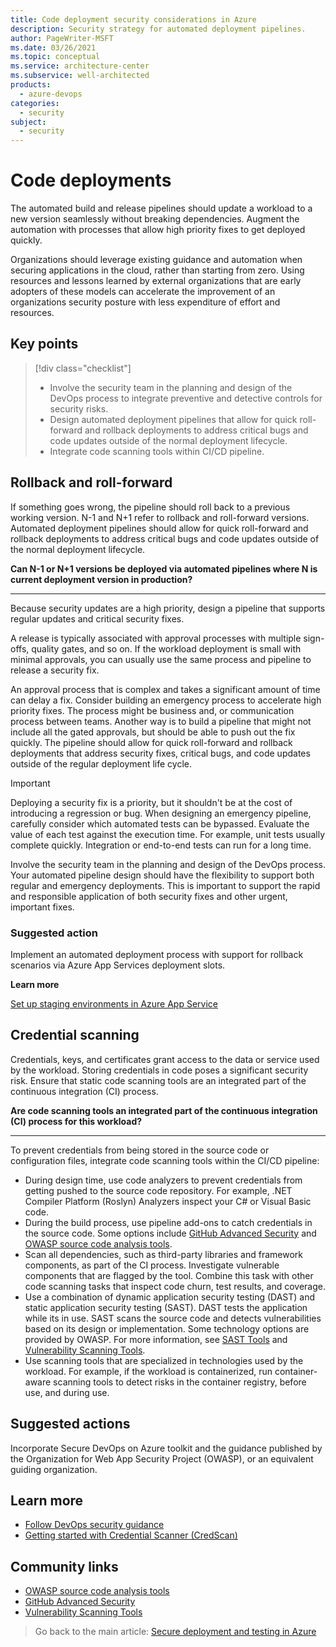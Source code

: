 ```yaml
---
title: Code deployment security considerations in Azure
description: Security strategy for automated deployment pipelines. 
author: PageWriter-MSFT
ms.date: 03/26/2021
ms.topic: conceptual
ms.service: architecture-center
ms.subservice: well-architected
products:
  - azure-devops
categories:
  - security
subject: 
  - security
---
```


# Code deployments

The automated build and release pipelines should update a workload to a new version seamlessly without breaking dependencies. Augment the automation with processes that allow high priority fixes to get deployed quickly.

Organizations should leverage existing guidance and automation when securing applications in the cloud, rather than starting from zero.
Using resources and lessons learned by external organizations that are early adopters of these models can accelerate the improvement of an organizations security posture with less expenditure of effort and resources.

## Key points

> [!div class="checklist"]
> - Involve the security team in the planning and design of the DevOps process to integrate preventive and detective controls for security risks.
> - Design automated deployment pipelines that allow for quick roll-forward and rollback deployments to address critical bugs and code updates outside of the normal deployment lifecycle.
> - Integrate code scanning tools within CI/CD pipeline.

## Rollback and roll-forward

If something goes wrong, the pipeline should roll back to a previous working version. N-1 and N+1 refer to rollback and roll-forward versions. Automated deployment pipelines should allow for quick roll-forward and rollback deployments to address critical bugs and code updates outside of the normal deployment lifecycle.

**Can N-1 or N+1 versions be deployed via automated pipelines where N is current deployment version in production?**
***

Because security updates are a high priority, design a pipeline that supports regular updates and critical security fixes.

A release is typically associated with approval processes with multiple sign-offs, quality gates, and so on. If the workload deployment is small with minimal approvals, you can usually use the same process and pipeline to release a security fix.  

An approval process that is complex and takes a significant amount of time can delay a fix. Consider building an emergency process to accelerate high priority fixes. The process might be business and, or communication process between teams. Another way is to build a pipeline that might not include all the gated approvals, but should be able to push out the fix quickly. The pipeline should allow for quick roll-forward and rollback deployments that address security fixes, critical bugs, and code updates outside of the regular deployment life cycle.

> [!IMPORTANT]
> Deploying a security fix is a priority, but it shouldn't be at the cost of introducing a regression or bug. When designing an emergency pipeline, carefully consider which automated tests can be bypassed. Evaluate the value of each test against the execution time. For example, unit tests usually complete quickly. Integration or end-to-end tests can run for a long time.

Involve the security team in the planning and design of the DevOps process. Your automated pipeline design should have the flexibility to support both regular and emergency deployments. This is important to support the rapid and responsible application of both security fixes and other urgent, important fixes.

### Suggested action

Implement an automated deployment process with support for rollback scenarios via Azure App Services deployment slots.

**Learn more**

[Set up staging environments in Azure App Service](/azure/app-service/deploy-staging-slots)

## Credential scanning

Credentials, keys, and certificates grant access to the data or service used by the workload. Storing credentials in code poses a significant security risk. Ensure that static code scanning tools are an integrated part of the continuous integration (CI) process.

**Are code scanning tools an integrated part of the continuous integration (CI) process for this workload?**
***
To prevent credentials from being stored in the source code or configuration files, integrate code scanning tools within the CI/CD pipeline:

- During design time, use code analyzers to prevent credentials from getting pushed to the source code repository. For example, .NET Compiler Platform (Roslyn) Analyzers inspect your C# or Visual Basic code. 
- During the build process, use pipeline add-ons to catch credentials in the source code. Some options include [GitHub Advanced Security](https://docs.github.com/en/github/getting-started-with-github/about-github-advanced-security) and [OWASP source code analysis tools](https://owasp.org/www-community/Source_Code_Analysis_Tools).
- Scan all dependencies, such as third-party libraries and framework components, as part of the CI process. Investigate vulnerable components that are flagged by the tool. Combine this task with other code scanning tasks that inspect code churn, test results, and coverage.
- Use a combination of dynamic application security testing (DAST) and static application security testing (SAST). DAST tests the application while its in use. SAST scans the source code and detects vulnerabilities based on its design or implementation. Some technology options are provided by OWASP. For more information, see [SAST Tools](https://owasp.org/www-community/Source_Code_Analysis_Tools) and [Vulnerability Scanning Tools](https://owasp.org/www-community/Vulnerability_Scanning_Tools).
- Use scanning tools that are specialized in technologies used by the workload. For example, if the workload is containerized, run container-aware scanning tools to detect risks in the container registry, before use, and during use.

## Suggested actions

Incorporate Secure DevOps on Azure toolkit and the guidance published by the Organization for Web App Security Project (OWASP), or an equivalent guiding organization.

## Learn more

- [Follow DevOps security guidance](/azure/architecture/framework/security/design-apps-services#follow-devops-security-guidance)
- [Getting started with Credential Scanner (CredScan)](https://secdevtools.azurewebsites.net/helpcredscan.html)

## Community links

- [OWASP source code analysis tools](https://owasp.org/www-community/Source_Code_Analysis_Tools)
- [GitHub Advanced Security](https://docs.github.com/en/github/getting-started-with-github/about-github-advanced-security)
- [Vulnerability Scanning Tools](https://owasp.org/www-community/Vulnerability_Scanning_Tools)


> Go back to the main article: [Secure deployment and testing in Azure](deploy.md)
